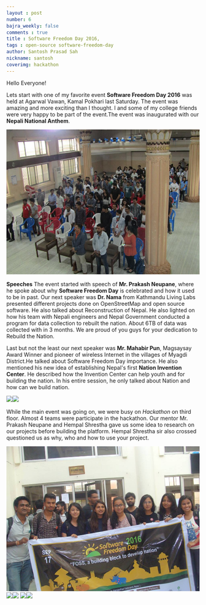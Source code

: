 ```yaml
---
layout : post
number: 6
bajra_weekly: false
comments : true
title : Software Freedom Day 2016,
tags : open-source software-freedom-day
author: Santosh Prasad Sah
nickname: santosh
coverimg: hackathon
---
```


Hello Everyone!

Lets start with one of my favorite event **Software Freedom Day 2016** was held at Agarwal Vawan, Kamal Pokhari last Saturday. The event was amazing and more exciting than I thought. I and some of my college friends were very happy to be part of the event.The event was inaugurated with our **Nepali National Anthem**.

[![Inauguration](/public/images/posts/inauguration.jpg)](https://www.youtube.com/watch?v=otlFMaxfcdU)


**Speeches**
The event started with speech of **Mr. Prakash Neupane**, where he spoke about why **Software Freedom Day** is celebrated and how it used to be in past. Our next speaker was **Dr. Nama** from Kathmandu Living Labs presented different projects done on OpenStreetMap and open source software. He also talked about Reconstruction of Nepal. He also lighted on how his team with Nepali engineers and Nepal Government conducted a program for data collection to rebuilt the nation. About 6TB of data was collected with in 3 months. We are proud of you guys for your dedication to Rebuild the Nation.

Last but not the least our next speaker was **Mr. Mahabir Pun**, Magsaysay Award Winner and pioneer of wireless Internet in the villages of Myagdi District.He talked about Software Freedom Day importance. He also mentioned his new idea of establishing Nepal's first **Nation Invention Center**. He described how the Invention Center can help youth and for building the nation. In his entire session, he only talked about Nation and how can we build nation.

<img src="http://roshan.info.np/wp-content/uploads/2016/09/sfd2.jpg" width="200"><img src="http://roshan.info.np/wp-content/uploads/2016/09/sfd3.jpg" width="200">

While the main event was going on, we were busy on *Hackathon* on third floor. Almost 4 teams were participate in the hackathon. Our mentor Mr. Prakash Neupane and Hempal Shrestha gave us some idea to research on our projects before building the platform. Hempal Shrestha sir also crossed questioned us as why, who and how to use your project.

![Hackathon Teams](/public/images/posts/hackathon.jpg)
<img src="https://scontent-hkg3-1.xx.fbcdn.net/v/t1.0-9/14358850_1167847229942093_3384530679589811417_n.jpg?oh=361cff47cf66c461f69347c0065cf97a&oe=58674782" width="100"><img src="http://roshan.info.np/wp-content/uploads/2016/09/sfd6.jpg" width="100">
<img src="https://scontent-hkg3-1.xx.fbcdn.net/v/t1.0-9/14359266_1167846626608820_3299941801603975600_n.jpg?oh=4239f5c3934a1ea68d7c6d1ef929e0b1&oe=5880611E" width="100"><img src="https://scontent-hkg3-1.xx.fbcdn.net/v/t1.0-9/14390814_1167908763269273_1221310109130410600_n.jpg?oh=928960703c3974041e28913ad2f2975c&oe=586E6AF4" width="100">
